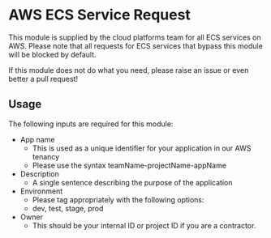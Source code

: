 # AWS ECS Service Request

This module is supplied by the cloud platforms team for all ECS services on AWS.
Please note that all requests for ECS services that bypass this module will be blocked by default.

If this module does not do what you need, please raise an issue or even better a pull request!

## Usage

The following inputs are required for this module:
- App name
    - This is used as a unique identifier for your application in our AWS tenancy
    - Please use the syntax teamName-projectName-appName
- Description
    - A single sentence describing the purpose of the application
- Environment
    - Please tag appropriately with the following options:
    - dev, test, stage, prod
- Owner
    - This should be your internal ID or project ID if you are a contractor.